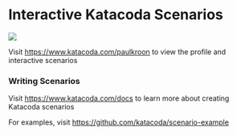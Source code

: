 # Interactive Katacoda Scenarios

[![](http://shields.katacoda.com/katacoda/paulkroon/count.svg)](https://www.katacoda.com/paulkroon "Get your profile on Katacoda.com")

Visit https://www.katacoda.com/paulkroon to view the profile and interactive scenarios

### Writing Scenarios
Visit https://www.katacoda.com/docs to learn more about creating Katacoda scenarios

For examples, visit https://github.com/katacoda/scenario-example
